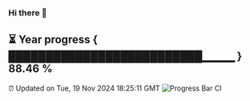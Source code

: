 ### Hi there 👋
⏳ Year progress { ██████████████████████████▁▁▁▁ } 88.46 %
---
⏰ Updated on Tue, 19 Nov 2024 18:25:11 GMT
![Progress Bar CI](https://github.com/liununu/liununu/workflows/Progress%20Bar%20CI/badge.svg)
